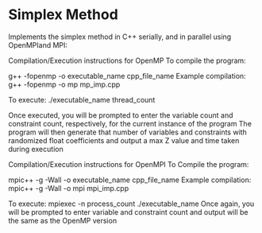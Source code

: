 # Simplex Method
Implements the simplex method in C++ serially, and in parallel using OpenMPIand MPI:

Compilation/Execution instructions for OpenMP
To compile the program:

g++ -fopenmp -o executable_name cpp_file_name
Example compilation:
g++ -fopenmp -o mp mp_imp.cpp

To execute:
./executable_name thread_count

Once executed, you will be prompted to enter the variable count and constraint
count, respectively, for the current instance of the program
The program will then generate that number of variables and constraints with
randomized float coefficients and output a max Z value and time taken during
execution

Compilation/Execution instructions for OpenMPI
To Compile the program:

mpic++ -g -Wall -o executable_name cpp_file_name
Example compilation:
mpic++ -g -Wall -o mpi mpi_imp.cpp

To execute:
mpiexec -n process_count ./executable_name
Once again, you will be prompted to enter variable and constraint count and
output will be the same as the OpenMP version
